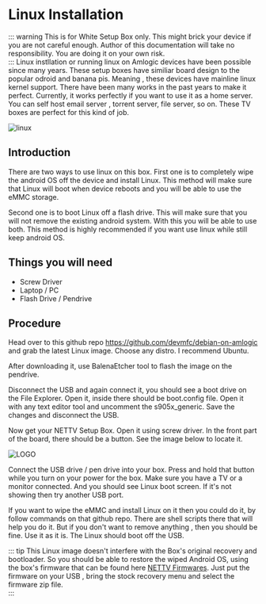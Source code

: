 # Linux Installation
::: warning
This is for White Setup Box only. This might brick your device if you are not careful enough. Author of this documentation will take no responsibility. You are doing it on your own risk.  
:::
Linux instllation or running linux on Amlogic devices have been possible since many years. These setup boxes have similiar board design to the popular odroid and banana pis. Meaning , these devices have mainline linux kernel support. There have been many works in the past years to make it perfect. Currently, it works perfectly if you want to use it as a home server. You can self host email server , torrent server, file server, so on. These TV boxes are perfect for this kind of job.

![linux](/assets/linux.jpg)

## Introduction
There are two ways to use linux on this box. First one is to completely wipe the android OS off the device and install Linux. This method will make sure that Linux will boot when device reboots and you will be able to use the eMMC storage.

Second one is to boot Linux off a flash drive. This will make sure that you will not remove the existing android system. With this you will be able to use both. This method is highly recommended if you want use linux while still keep android OS.

## Things you will need

- Screw Driver
- Laptop / PC
- Flash Drive / Pendrive

## Procedure

Head over to this github repo https://github.com/devmfc/debian-on-amlogic and grab the latest Linux image. Choose any distro. I recommend Ubuntu. 

After downloading it, use BalenaEtcher tool to flash the image on the pendrive. 

Disconnect the USB and again connect it, you should see a boot drive on the File Explorer. Open it, inside there should be boot.config file. Open it with any text editor tool and uncomment the s905x_generic. Save the changes and disconnect the USB.

Now get your NETTV Setup Box. Open it using screw driver. In the front part of the board, there should be a button. See the image below to locate it.

![LOGO](/assets/nettvboard.jpg)

Connect the USB drive / pen drive into your box. Press and hold that button while you turn on your power for the box. Make sure you have a TV or a monitor connected. And you should see Linux boot screen. If it's not showing then try another USB port.

If you want to wipe the eMMC and install Linux on it then you could do it, by follow commands on that github repo. There are shell scripts there that will help you do it. But if you don't want to remove anything , then you should be fine. Use it as it is. The Linux should boot off the USB.

::: tip
This Linux image doesn't interfere with the Box's original recovery and bootloader. So you should be able to restore the wiped Android OS, using the box's firmware that can be found here [NETTV Firmwares](./firmware). Just put the firmware on your USB , bring the stock recovery menu and select the firmware zip file.  
:::
